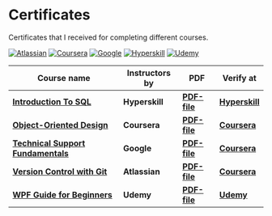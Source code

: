 # Certificates
Certificates that I received for completing different courses.

[![Atlassian](https://img.shields.io/badge/Atlassian-3c00d0?style=for-the-badge&logo=Atlassian&logoColor=%f05033)](#)
[![Coursera](https://img.shields.io/badge/Coursera-white?style=for-the-badge&logo=coursera&logoColor=blue)](#)
[![Google](https://img.shields.io/badge/Google-white?style=for-the-badge&logo=Google&logoColor=yellow)](#)
[![Hyperskill](https://img.shields.io/badge/Hyperskill-black?style=for-the-badge&logo=jetbrains&logoColor=%black)](#)
[![Udemy](https://img.shields.io/badge/Udemy-black?style=for-the-badge&logo=udemy&logoColor=%black)](#)

Course name | Instructors by | PDF | Verify at
------------|---------|-----|-----------
[**Introduction To SQL**](https://hyperskill.org/tracks/31) | **Hyperskill** | [**PDF-file**](./pdf/Hyperskill-Introduction-To-SQL.pdf) | [**Hyperskill**](https://hyperskill.org/certificates/3be1776c-6767-4526-af27-47e41d74da23.pdf)
[**Object-Oriented Design**](https://www.coursera.org/learn/object-oriented-design) | **Coursera** | [**PDF-file**](./pdf/Alberta-OOD.pdf) | [**Coursera**](https://coursera.org/verify/59BPC65JBM4C)
[**Technical Support Fundamentals**](https://www.coursera.org/learn/technical-support-fundamentals) | **Google** | [**PDF-file**](./pdf/Google-Support-Fundamentals.pdf) | [**Coursera**](https://coursera.org/verify/VAFRRCGHUH6G)
[**Version Control with Git**](https://www.coursera.org/learn/version-control-with-git) | **Atlassian** | [**PDF-file**](./pdf/Atlassian-Git.pdf) | [**Coursera**](https://coursera.org/verify/URNZYKSKSGNJ)
[**WPF Guide for Beginners**](https://www.udemy.com/course/the-windows-presentation-foundation-wpf-course-for-beginners/) | **Udemy** | [**PDF-file**](./pdf/Udemy-WPF-Guide-for-Beginners.pdf) | [**Udemy**](https://www.udemy.com/certificate/UC-3ed5ad8e-2932-4b79-ae41-c39e5dcc41df/)